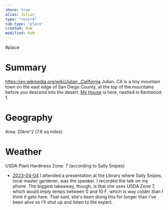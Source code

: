 ```yaml
---
share: true
alias: Julian
type: "record"
sub-type: "place"
created: NaN 
modified: NaN
---
```

 #place

# Summary
https://en.wikipedia.org/wiki/Julian,_California
Julian, CA is a tiny mountain town on the east edge of San Diego County, at the top of the mountains before you descend into the desert.  [My House](./My%20House.md) is here, nestled in Kentwood 1.  

# Geography
Area: 20km^2 (7.8 sq miles)


# Weather


USDA Plant Hardiness Zone: 
7 (according to Sally Snipes)




- [2023-04-04](./2023-04-04.md) I attended a presentation at the Library where Sally Snipes, local master gardener, was the speaker.  I recorded the talk on my phone.  The biggest takeaway, though, is that she uses USDA Zone 7, which would imply temps between 0 and 10 F, which is way colder than I think it gets here.  That said, she's been doing this for longer than I've been alive so I'll shut up and listen to the expert.